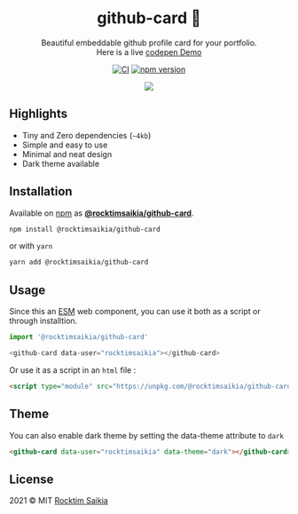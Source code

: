 <div>
	<h1 align="center">github-card 🌈</h1>
	<p align="center">Beautiful embeddable github profile card for your portfolio. <br/> 
    Here is a live <a href="https://codepen.io/RocktimSaikia/full/jObbBmR">codepen Demo</a></p>
	<p align="center">
		<a href="https://github.com/rocktimsaikia/github-card/actions"><img alt="CI" src="https://github.com/rocktimsaikia/github-card/workflows/CI/badge.svg"/></a>
		<a href="https://www.npmjs.com/package/@rocktimsaikia/github-card"><img src="https://badge.fury.io/js/%40rocktimsaikia%2Fgithub-card.svg" alt="npm version"></a>
	</p>
    <p align="center"><a href="https://codepen.io/RocktimSaikia/full/jObbBmR"><img src="https://i.ibb.co/LdZZMdr/github-card.png"/></a></p>
</div>


## Highlights 

- Tiny and Zero dependencies (`~4kb`)
- Simple and easy to use
- Minimal and neat design
- Dark theme available

## Installation
Available on [npm](https://www.npmjs.com/) as [**@rocktimsaikia/github-card**](https://www.npmjs.com/package/@rocktimsaikia/github-card).

```sh
npm install @rocktimsaikia/github-card
```
or with `yarn`
```sh
yarn add @rocktimsaikia/github-card
```

## Usage

Since this an [ESM](https://developer.mozilla.org/en-US/docs/Web/JavaScript/Guide/Modules) web component, you can use it both as a script or through installtion.

```js
import '@rocktimsaikia/github-card'

<github-card data-user="rocktimsaikia"></github-card>
```

Or use it as a script in an `html` file :
```html
<script type="module" src="https://unpkg.com/@rocktimsaikia/github-card@latest?module"></script>
```

## Theme
You can also enable dark theme by setting the data-theme attribute to `dark`

```html
<github-card data-user="rocktimsaikia" data-theme="dark"></github-card>
```
## License

2021 © MIT [Rocktim Saikia](https://rocktimcodes.site)
